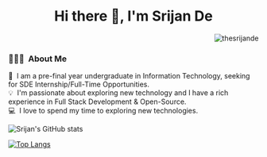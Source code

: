 <h1 align="center">Hi there 👋, I'm Srijan De</h1>
<p align="right"> <img src="https://komarev.com/ghpvc/?username=thesrijande" alt="thesrijande" /> </p>




### 👨🏻‍💻 &nbsp;About Me

🔭 &nbsp;I am a pre-final year undergraduate in Information Technology, seeking for SDE Internship/Full-Time Opportunities.\
💡 &nbsp;I'm passionate about exploring new technology and I have a rich experience in Full Stack Development & Open-Source.\
💻 &nbsp;I love to spend my time to exploring new technologies.




![Srijan's GitHub stats](https://github-readme-stats.vercel.app/api?username=thesrijande&show_icons=true&theme=onedark)

[![Top Langs](https://github-readme-stats.vercel.app/api/top-langs/?username=thesrijande&layout=compact&theme=onedark)](https://github.com/anuraghazra/github-readme-stats)
 
